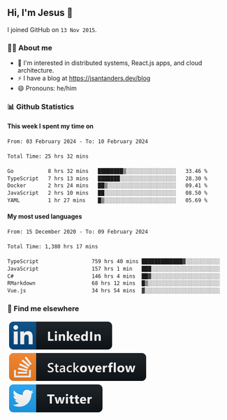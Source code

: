 ## Hi, I'm Jesus 👋

I joined GitHub on `13 Nov 2015`.

<!-- Talking about you -->

### 👨‍💻 About me

- 👦 I'm interested in distributed systems, React.js apps, and cloud architecture.
- ⚡️ I have a blog at <https://jsantanders.dev/blog>
- 😄 Pronouns: he/him

### 📊 Github Statistics

#### This week I spent my time on

<!--START_SECTION:weekly-->

```txt
From: 03 February 2024 - To: 10 February 2024

Total Time: 25 hrs 32 mins

Go           8 hrs 32 mins   ████████▒░░░░░░░░░░░░░░░░   33.46 %
TypeScript   7 hrs 13 mins   ███████░░░░░░░░░░░░░░░░░░   28.30 %
Docker       2 hrs 24 mins   ██▒░░░░░░░░░░░░░░░░░░░░░░   09.41 %
JavaScript   2 hrs 10 mins   ██░░░░░░░░░░░░░░░░░░░░░░░   08.50 %
YAML         1 hr 27 mins    █▒░░░░░░░░░░░░░░░░░░░░░░░   05.69 %
```

<!--END_SECTION:weekly-->

#### My most used languages

<!--START_SECTION:alltime-->

```txt
From: 15 December 2020 - To: 09 February 2024

Total Time: 1,380 hrs 17 mins

TypeScript                 759 hrs 40 mins █████████████▓░░░░░░░░░░░   55.04 %
JavaScript                 157 hrs 1 min   ███░░░░░░░░░░░░░░░░░░░░░░   11.38 %
C#                         146 hrs 4 mins  ██▓░░░░░░░░░░░░░░░░░░░░░░   10.58 %
RMarkdown                  68 hrs 12 mins  █▒░░░░░░░░░░░░░░░░░░░░░░░   04.94 %
Vue.js                     34 hrs 54 mins  ▓░░░░░░░░░░░░░░░░░░░░░░░░   02.53 %
```

<!--END_SECTION:alltime-->

### 📢 Find me elsewhere

<p>
  <a target="_blank" href="https://linkedin.com/in/jsantanders">
    <img src="https://github.com/jsantanders/jsantanders/blob/master/img/linkedin.svg" alt="LinkedIn" style="vertical-align:top; margin:4px">
  </a>
  
  <a target="_blank" href="https://stackoverflow.com/users/7318331/jesus-santander">
    <img src="https://github.com/jsantanders/jsantanders/blob/master/img/stackoverflow.svg" alt="StackOverflow" style="vertical-align:top; margin:4px">
  </a>
  
  <a target="_blank" href="http://twitter.com/jsantanders">
    <img src="https://github.com/jsantanders/jsantanders/blob/master/img/twitter.svg" alt="Twitter" style="vertical-align:top; margin:4px">
  </a>
</p>
